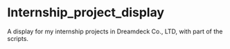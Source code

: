 # Internship_project_display
A display for my internship projects in Dreamdeck Co., LTD, with part of the scripts.
